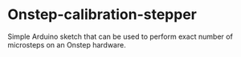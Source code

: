 # Onstep-calibration-stepper
Simple Arduino sketch that can be used to perform exact number of microsteps on an Onstep hardware.
